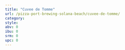 ```yaml
---
title: "Cuvee de Tomme"
url: /pizza-port-brewing-solana-beach/cuvee-de-tomme/
category: 
style: 
abv: 0
ibu: 0
srm: 0
upc: 0
---
```


